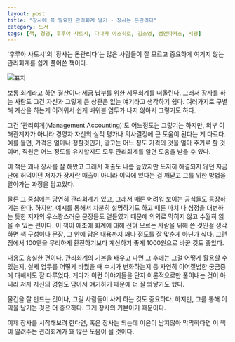 ```yaml
---
layout: post
title: "장사에 꼭 필요한 관리회계 알기 - 장사는 돈관리다"
category: 도서
tags: [책, 경영, 후루야 사토시, 다나카 야스히로, 김소영, 쌤앤파커스, 서평]
---
```


'후루야 사토시'의
'장사는 돈관리다'는
많은 사람들이 잘 모르고 중요하게 여기지 않는 관리회계를 쉽게 풀어쓴 책이다.

![표지](https://lh3.googleusercontent.com/yAcjktDlR1HxZst18IFMnjT-Q0fSQnw3zR7JYJY7-qlxYdre-MoZdJ-wmo4cpDvBhHx0SMoVvML2hw=s480)

보통 회계라고 하면 결산이나 세금 납부를 위한 세무회계를 떠올린다.
그래서 장사를 하는 사람도 그건 자신과 그렇게 큰 상관은 없는 얘기라고 생각하기 쉽다.
여러가지로 구별해 계산을 하는게 어려워서 쉽게 배워볼 엄두가 나지 않아서 그렇기도 하다.

그건 '관리회계(Management Accounting)'도 어느정도는 그렇기는 하지만,
외부 이해관계자가 아니라 경영자 자신의 실적 평가나 의사결정에 큰 도움이 된다는 게 다르다.
예를 들면, 가격은 얼마나 정할것인가,
광고는 어느 정도 가격의 것을 얼마 주기로 할 것이며,
직원은 어느 정도를 유지할지도 모두 관리회계를 알면 도움을 받을 수 있다.

이 책은 꽤나 장사를 잘 해왔고 그래서 매출도 나름 높았지만
도저히 해결되지 않던 자금난에 허덕이던 저자가
장사란 매출이 아니라 이익에 있다는 걸 깨닫고
그를 위한 방법을 알아가는 과정을 담고있다.

물론 그 중심에는 당연히 관리회계가 있고,
그래서 때론 어려워 보이는 공식들도 등장하기는 한다.
하지만, 예시를 통해서 차분히 설명하기도 하고
때론 마치 나 심정을 대변하는 듯한 저자의 우스꽝스러운 문장들도 곁들였기 때문에
의외로 막히지 않고 수월히 읽을 수 있는 편이다.
이 책이 애초에 회계에 대해 전혀 모르는 사람을 위해 쓴 것인걸 생각하면
책 구성이나 문장, 그 안에 담은 내용까지 꽤나 정도를 잘 맞춘게 아닌가 싶다.
그런 점에서 100엔을 무리하게 환전하기보다 계산하기 좋게 1000원으로 바꾼 것도 좋았다.

내용도 충실한 편이다.
관리회계의 기본을 배우고 나면
그 후에는 그걸 어떻게 활용할 수 있는지,
실제 업무를 어떻게 바꿨을 때 수치가 변화하는지 등
자연히 이어질법한 궁금증에 대해서도 잘 다루었다.
게다가 이런 이야기들을 단지 이론적으로만 풀어내는 것이 아니라
저자 자신의 경험도 담아서 얘기하기 때문에
더 잘 와닿기도 했다.

물건을 잘 만드는 것이나,
그걸 사람들이 사게 하는 것도 중요하다.
하지만, 그를 통해 이익을 남기는 것은 더 중요하다.
그게 장사의 기본이기 때문이다.

이제 장사를 시작해보려 한다면,
혹은 장사는 되는데 이윤이 남지않아 막막하다면
이 책이 알려주는 관리회계가 꽤 많은 도움이 될 것이다.

